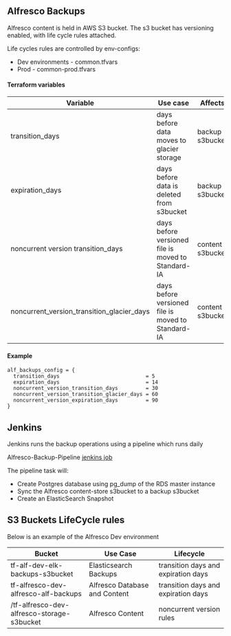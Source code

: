 ## Alfresco Backups

Alfresco content is held in AWS S3 bucket. The s3 bucket has versioning enabled, with life cycle rules attached.

Life cycles rules are controlled by env-configs:

 * Dev environments - common.tfvars
 * Prod - common-prod.tfvars

#### Terraform variables 


Variable | Use case | Affects
---------|----------|----------
transition_days | days before data moves to glacier storage | backup s3bucket
expiration_days | days before data is deleted from s3bucket | backup s3bucket
noncurrent version transition_days | days before versioned file is moved to Standard-IA | content s3bucket
noncurrent_version_transition_glacier_days | days before versioned file is moved to Standard-IA | content s3bucket

#### Example

```
alf_backups_config = {
  transition_days                            = 5  
  expiration_days                            = 14
  noncurrent_version_transition_days         = 30
  noncurrent_version_transition_glacier_days = 60
  noncurrent_version_expiration_days         = 90
}
```

## Jenkins

Jenkins runs the backup operations using a pipeline which runs daily

Alfresco-Backup-Pipeline [jenkins job](alfresco_backup_pipeline)

The pipeline task will:

* Create Postgres database using pg_dump of the RDS master instance
* Sync the Alfresco content-store s3bucket to a backup s3bucket
* Create an ElasticSearch Snapshot

## S3 Buckets LifeCycle rules

Below is an example of the Alfresco Dev environment

Bucket | Use Case | Lifecycle
-------|----------|----------
tf-alf-dev-elk-backups-s3bucket | Elasticsearch Backups | transition days and expiration days
tf-alfresco-dev-alfresco-alf-backups | Alfresco Database and Content | transition days and expiration days
/tf-alfresco-dev-alfresco-storage-s3bucket | Alfresco Content | noncurrent version rules